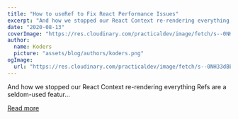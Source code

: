 ```yaml
---
title: "How to useRef to Fix React Performance Issues"
excerpt: "And how we stopped our React Context re-rendering everything   Refs are a seldom-used featur..."
date: "2020-08-13"
coverImage: "https://res.cloudinary.com/practicaldev/image/fetch/s--0NH33dBE--/c_imagga_scale,f_auto,fl_progressive,h_420,q_auto,w_1000/https://dev-to-uploads.s3.amazonaws.com/i/34of57js4sxvcq6fvqdn.png"
author:
  name: Koders
  picture: "assets/blog/authors/koders.png"
ogImage:
  url: "https://res.cloudinary.com/practicaldev/image/fetch/s--0NH33dBE--/c_imagga_scale,f_auto,fl_progressive,h_420,q_auto,w_1000/https://dev-to-uploads.s3.amazonaws.com/i/34of57js4sxvcq6fvqdn.png"
---
```


And how we stopped our React Context re-rendering everything   Refs are a seldom-used featur...

[Read more](https://dev.to/notsidney/how-to-useref-to-fix-react-performance-issues-e8p)
